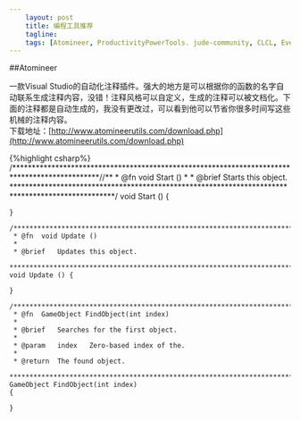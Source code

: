 ```yaml
---
    layout: post
    title: 编程工具推荐
    tagline:
    tags: [Atomineer, ProductivityPowerTools. jude-community, CLCL, Everything] 
---
```


##Atomineer

一款Visual Studio的自动化注释插件。强大的地方是可以根据你的函数的名字自动联系生成注释内容，没错！注释风格可以自定义，生成的注释可以被文档化。下面的注释都是自动生成的，我没有更改过，可以看到他可以节省你很多时间写这些机械的注释内容。</br>
下载地址：[http://www.atomineerutils.com/download.php](http://www.atomineerutils.com/download.php)


{%highlight csharp%}
    /**********************************************************************************************//**
     * @fn  void Start ()
     *
     * @brief   Starts this object.
     **************************************************************************************************/
    void Start () {
    
    }

    /**********************************************************************************************//**
     * @fn  void Update ()
     *
     * @brief   Updates this object.
     **************************************************************************************************/
    void Update () {
    
    }

    /**********************************************************************************************//**
     * @fn  GameObject FindObject(int index)
     *
     * @brief   Searches for the first object.
     *
     * @param   index   Zero-based index of the.
     *
     * @return  The found object.
     **************************************************************************************************/
    GameObject FindObject(int index)
    {

    }




